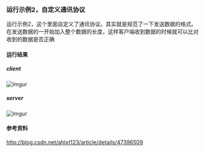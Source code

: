 ### 运行示例2，自定义通讯协议
运行示例2，这个里面自定义了通讯协议。其实就是规范了一下发送数据的格式。
在发送数据的一开始加入整个数据的长度，这样客户端收到数据的时候就可以比对收到的数据是否正确


#### 运行结果
##### client
![Imgur](http://i.imgur.com/zDtVDzh.png)

##### server
![Imgur](http://i.imgur.com/snOztmC.png)

#### 参考资料
http://blog.csdn.net/ahlxt123/article/details/47396509